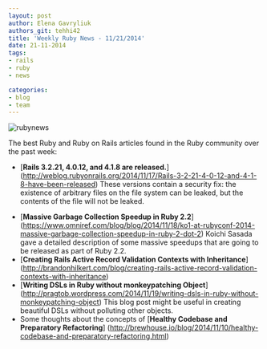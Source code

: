 ```yaml
---
layout: post
author: Elena Gavryliuk
authors_git: tehhi42
title: 'Weekly Ruby News - 11/21/2014'
date: 21-11-2014
tags:
- rails
- ruby
- news

categories:
- blog
- team
---
```


<div class="right" style="margin-right: 1em;">
    <img src="https://cloud.githubusercontent.com/assets/5908100/5143614/98bb5960-719a-11e4-9023-5a4b6714fd45.jpg" title="rubynews"/>
</div>

The best Ruby and Ruby on Rails articles found in the Ruby community over the past week:

* [**Rails 3.2.21, 4.0.12, and 4.1.8 are released.**] (http://weblog.rubyonrails.org/2014/11/17/Rails-3-2-21-4-0-12-and-4-1-8-have-been-released) These versions contain a security fix: the existence of arbitrary files on the file system can be leaked, but the contents of the file will not be leaked.
- [**Massive Garbage Collection Speedup in Ruby 2.2**] (https://www.omniref.com/blog/blog/2014/11/18/ko1-at-rubyconf-2014-massive-garbage-collection-speedup-in-ruby-2-dot-2) Koichi Sasada gave a detailed description of some massive speedups that are going to be released as part of Ruby 2.2. 
- [**Creating Rails Active Record Validation Contexts with Inheritance**] (http://brandonhilkert.com/blog/creating-rails-active-record-validation-contexts-with-inheritance) 
- [**Writing DSLs in Ruby without monkeypatching Object**] (http://pragtob.wordpress.com/2014/11/19/writing-dsls-in-ruby-without-monkeypatching-object) This blog post might be useful in creating beautiful DSLs without polluting other objects.
- Some thoughts about the concepts of [**Healthy Codebase and Preparatory Refactoring**] (http://brewhouse.io/blog/2014/11/10/healthy-codebase-and-preparatory-refactoring.html) 
